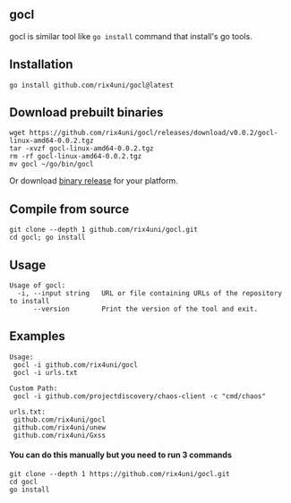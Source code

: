 ## gocl

gocl is similar tool like `go install` command that install's go tools.

## Installation
```
go install github.com/rix4uni/gocl@latest
```

## Download prebuilt binaries
```
wget https://github.com/rix4uni/gocl/releases/download/v0.0.2/gocl-linux-amd64-0.0.2.tgz
tar -xvzf gocl-linux-amd64-0.0.2.tgz
rm -rf gocl-linux-amd64-0.0.2.tgz
mv gocl ~/go/bin/gocl
```
Or download [binary release](https://github.com/rix4uni/gocl/releases) for your platform.

## Compile from source
```
git clone --depth 1 github.com/rix4uni/gocl.git
cd gocl; go install
```

## Usage
```
Usage of gocl:
  -i, --input string   URL or file containing URLs of the repository to install
      --version        Print the version of the tool and exit.
```

## Examples
```
Usage:
 gocl -i github.com/rix4uni/gocl
 gocl -i urls.txt

Custom Path:
 gocl -i github.com/projectdiscovery/chaos-client -c "cmd/chaos"

urls.txt:
 github.com/rix4uni/gocl
 github.com/rix4uni/unew
 github.com/rix4uni/Gxss
```

#### You can do this manually but you need to run 3 commands
```
git clone --depth 1 https://github.com/rix4uni/gocl.git
cd gocl
go install
```